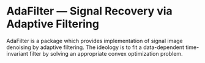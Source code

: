 # AdaFilter — Signal Recovery via Adaptive Filtering

AdaFilter is a package which provides implementation of signal image denoising by adaptive filtering. The ideology is to fit a data-dependent time-invariant filter by solving an appropriate convex optimization problem.
